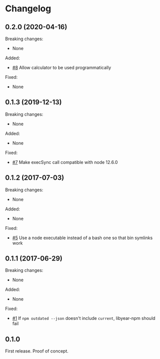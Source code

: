 # Changelog

## 0.2.0 (2020-04-16)

Breaking changes:

- None

Added:

- [#8](https://github.com/jaredbeck/libyear-npm/pull/8)
  Allow calculator to be used programmatically

Fixed:

- None

## 0.1.3 (2019-12-13)

Breaking changes:

- None

Added:

- None

Fixed:

- [#7](https://github.com/jaredbeck/libyear-npm/pull/7)
  Make execSync call compatible with node 12.6.0

## 0.1.2 (2017-07-03)

Breaking changes:

- None

Added:

- None

Fixed:

- [#5](https://github.com/jaredbeck/libyear-npm/pull/5)
  Use a node executable instead of a bash one so that bin symlinks work

## 0.1.1 (2017-06-29)

Breaking changes:

- None

Added:

- None

Fixed:

- [#1](https://github.com/jaredbeck/libyear-npm/issues/1)
  If `npm outdated --json` doesn't include `current`, libyear-npm should fail

## 0.1.0

First release. Proof of concept.
